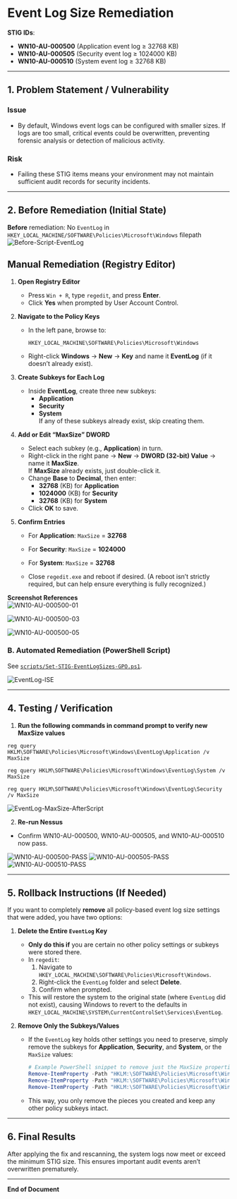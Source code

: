 # Event Log Size Remediation
**STIG IDs**:  
- **WN10-AU-000500** (Application event log ≥ 32768 KB)  
- **WN10-AU-000505** (Security event log ≥ 1024000 KB)  
- **WN10-AU-000510** (System event log ≥ 32768 KB)  

---

## 1. Problem Statement / Vulnerability

### Issue
- By default, Windows event logs can be configured with smaller sizes. If logs are too small, critical events could be overwritten, preventing forensic analysis or detection of malicious activity.

### Risk
- Failing these STIG items means your environment may not maintain sufficient audit records for security incidents.

---

## 2. Before Remediation (Initial State)

**Before** remediation: No `EventLog` in `HKEY_LOCAL_MACHINE/SOFTWARE\Policies\Microsoft\Windows` filepath
![Before-Script-EventLog](https://github.com/user-attachments/assets/4f83c42e-09bb-4256-9999-c79468c68763)


## Manual Remediation (Registry Editor)

1. **Open Registry Editor**  
   - Press `Win + R`, type `regedit`, and press **Enter**.  
   - Click **Yes** when prompted by User Account Control.

2. **Navigate to the Policy Keys**  
   - In the left pane, browse to:
     ```
     HKEY_LOCAL_MACHINE\SOFTWARE\Policies\Microsoft\Windows
     ```
   - Right-click **Windows** → **New** → **Key** and name it **EventLog** (if it doesn’t already exist).

3. **Create Subkeys for Each Log**  
   - Inside **EventLog**, create three new subkeys:
     - **Application**
     - **Security**
     - **System**  
   If any of these subkeys already exist, skip creating them.

4. **Add or Edit “MaxSize” DWORD**  
   - Select each subkey (e.g., **Application**) in turn.
   - Right-click in the right pane → **New** → **DWORD (32-bit) Value** → name it **MaxSize**.  
     If **MaxSize** already exists, just double-click it.
   - Change **Base** to **Decimal**, then enter:
     - **32768** (KB) for **Application**  
     - **1024000** (KB) for **Security**  
     - **32768** (KB) for **System**  
   - Click **OK** to save.

5. **Confirm Entries**  
   - For **Application**: `MaxSize` = **32768**  
   - For **Security**: `MaxSize` = **1024000**  
   - For **System**: `MaxSize` = **32768**  

   - Close `regedit.exe` and reboot if desired. (A reboot isn’t strictly required, but can help ensure everything is fully recognized.)

**Screenshot References**  
![WN10-AU-000500-01](https://github.com/user-attachments/assets/b5b292c5-63c8-456f-bc4c-a47ad726f7a1)

![WN10-AU-000500-03](https://github.com/user-attachments/assets/9f480c01-3c9c-4bb8-b79e-a2e9d7f3524e)

![WN10-AU-000500-05](https://github.com/user-attachments/assets/98d24fba-2853-43df-85af-594a73ad73fc)


### B. Automated Remediation (PowerShell Script)

See [`scripts/Set-STIG-EventLogSizes-GPO.ps1`](../scripts/Set-STIG-EventLogSizes-GPO.ps1).  

![EventLog-ISE](https://github.com/user-attachments/assets/efa6d59c-d0c8-4426-9938-08b92a0474bc)

---

## 4. Testing / Verification

1. **Run the following commands in command prompt to verify new MaxSize values**  

```
reg query HKLM\SOFTWARE\Policies\Microsoft\Windows\EventLog\Application /v MaxSize
```
```
reg query HKLM\SOFTWARE\Policies\Microsoft\Windows\EventLog\System /v MaxSize
```
```
reg query HKLM\SOFTWARE\Policies\Microsoft\Windows\EventLog\Security /v MaxSize
```

![EventLog-MaxSize-AfterScript](https://github.com/user-attachments/assets/43d12b83-97e2-482d-a797-9c554fce00e2)

2. **Re-run Nessus**  
- Confirm WN10-AU-000500, WN10-AU-000505, and WN10-AU-000510 now pass.

![WN10-AU-000500-PASS](https://github.com/user-attachments/assets/df8cb0f5-cf07-4d38-9b52-e67aae32164a)
![WN10-AU-000505-PASS](https://github.com/user-attachments/assets/835e6b3c-09a5-47ae-a556-e03d3733a283)
![WN10-AU-000510-PASS](https://github.com/user-attachments/assets/038af54a-5121-4dad-b610-e8a9af0f11d9)

---

## 5. Rollback Instructions (If Needed)

If you want to completely **remove** all policy-based event log size settings that were added, you have two options:

1. **Delete the Entire `EventLog` Key**  
   - **Only do this if** you are certain no other policy settings or subkeys were stored there.  
   - In `regedit`:
     1. Navigate to `HKEY_LOCAL_MACHINE\SOFTWARE\Policies\Microsoft\Windows`.
     2. Right-click the `EventLog` folder and select **Delete**.
     3. Confirm when prompted.  
   - This will restore the system to the original state (where `EventLog` did not exist), causing Windows to revert to the defaults in `HKEY_LOCAL_MACHINE\SYSTEM\CurrentControlSet\Services\EventLog`.

2. **Remove Only the Subkeys/Values**  
   - If the `EventLog` key holds other settings you need to preserve, simply remove the subkeys for **Application**, **Security**, and **System**, or the `MaxSize` values:
     ```powershell
     # Example PowerShell snippet to remove just the MaxSize properties:
     Remove-ItemProperty -Path "HKLM:\SOFTWARE\Policies\Microsoft\Windows\EventLog\Application" -Name "MaxSize" -ErrorAction SilentlyContinue
     Remove-ItemProperty -Path "HKLM:\SOFTWARE\Policies\Microsoft\Windows\EventLog\Security"   -Name "MaxSize" -ErrorAction SilentlyContinue
     Remove-ItemProperty -Path "HKLM:\SOFTWARE\Policies\Microsoft\Windows\EventLog\System"     -Name "MaxSize" -ErrorAction SilentlyContinue
     ```
   - This way, you only remove the pieces you created and keep any other policy subkeys intact.

---

## 6. Final Results

After applying the fix and rescanning, the system logs now meet or exceed the minimum STIG size. This ensures important audit events aren’t overwritten prematurely.

---

**End of Document**





